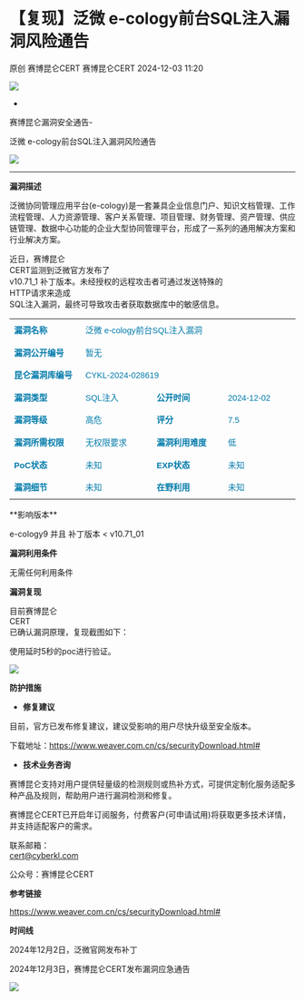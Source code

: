 #  【复现】泛微 e-cology前台SQL注入漏洞风险通告   
原创 赛博昆仑CERT  赛博昆仑CERT   2024-12-03 11:20  
  
![](https://mmbiz.qpic.cn/mmbiz_gif/iaZ7t7b9Dodvib7ddpGMC6vx4COAy4sBoGbGCkwVUIJSHBPI0z1Utrp1h5ys6ygT3albl3PgjejJcRRRiaDFFbMBA/640?wx_fmt=gif "")  
  
  
-  
赛博昆仑漏洞安全通告-  
  
泛微 e-cology前台SQL注入漏洞风险通告  
  
![](https://mmbiz.qpic.cn/mmbiz_svg/7j1UQofaR9fsNXgsOXHVKZMJ1PCicm8s4RHQVjCJEjX63AsNibMx3So4wSMAvubEOoU2vLqYY7hIibIJbkEaPIDs5A4ianh5jibxw/640?wx_fmt=svg "")  
  
  
  
****  
**漏洞描述**  
  
泛微协同管理应用平台(e-cology)是一套兼具企业信息门户、知识文档管理、工作流程管理、人力资源管理、客户关系管理、项目管理、财务管理、资产管理、供应链管理、数据中心功能的企业大型协同管理平台，形成了一系列的通用解决方案和行业解决方案。  
  
近日，赛博昆仑  
CERT监测到泛微官方发布了  
 v10.71_1 补丁版本。未经授权的远程攻击者可通过发送特殊的  
HTTP请求来造成  
SQL注入漏洞，最终可导致攻击者获取数据库中的敏感信息。  
  
<table><tbody><tr><td valign="top" style="border-width: 1pt;border-color: rgb(221, 221, 221);padding: 3pt 6pt 1.5pt;" width="127"><p style="margin: 6pt 0cm;line-height: 17.6px;font-size: 11pt;font-family: DengXian;"><span style="color: rgb(0, 122, 170);"><strong>漏洞名称</strong><o:p></o:p></span></p></td><td colspan="3" valign="top" style="border-top-width: 1pt;border-color: rgb(221, 221, 221);border-right-width: 1pt;border-bottom-width: 1pt;border-left-width: initial;border-left-style: none;padding: 3pt 6pt 1.5pt;"><p style="margin: 6pt 0cm;line-height: 17.6px;font-size: 11pt;font-family: DengXian;"><span style="color: rgb(0, 122, 170);">泛微<span lang="EN-US" style="color: rgb(0, 122, 170);font-family: Arial, sans-serif;"> e-cology</span>前台<span lang="EN-US" style="color: rgb(0, 122, 170);font-family: Arial, sans-serif;">SQL</span>注入漏洞<o:p></o:p></span></p></td></tr><tr><td valign="top" style="border-right-width: 1pt;border-color: rgb(221, 221, 221);border-bottom-width: 1pt;border-left-width: 1pt;border-top-width: initial;border-top-style: none;padding: 3pt 6pt 1.5pt;" width="127"><p style="margin: 6pt 0cm;line-height: 17.6px;font-size: 11pt;font-family: DengXian;"><span style="color: rgb(0, 122, 170);"><strong>漏洞公开编号</strong><o:p></o:p></span></p></td><td colspan="3" valign="top" style="border-top: none rgb(221, 221, 221);border-left: none rgb(221, 221, 221);border-bottom-width: 1pt;border-bottom-color: rgb(221, 221, 221);border-right-width: 1pt;border-right-color: rgb(221, 221, 221);padding: 3pt 6pt 1.5pt;"><p style="margin: 6pt 0cm;line-height: 17.6px;font-size: 11pt;font-family: DengXian;"><span style="color: rgb(0, 122, 170);">暂无<o:p></o:p></span></p></td></tr><tr><td valign="top" style="border-right-width: 1pt;border-color: rgb(221, 221, 221);border-bottom-width: 1pt;border-left-width: 1pt;border-top-width: initial;border-top-style: none;padding: 3pt 6pt 1.5pt;" width="127"><p style="margin: 6pt 0cm;line-height: 17.6px;font-size: 11pt;font-family: DengXian;"><span style="color: rgb(0, 122, 170);"><strong>昆仑漏洞库编号</strong><o:p></o:p></span></p></td><td colspan="3" valign="top" style="border-top: none rgb(221, 221, 221);border-left: none rgb(221, 221, 221);border-bottom-width: 1pt;border-bottom-color: rgb(221, 221, 221);border-right-width: 1pt;border-right-color: rgb(221, 221, 221);padding: 3pt 6pt 1.5pt;"><p style="margin: 6pt 0cm;line-height: 17.6px;font-size: 11pt;font-family: DengXian;"><span style="color: rgb(0, 122, 170);"><span lang="EN-US" style="color: rgb(0, 122, 170);font-family: Arial, sans-serif;">CYKL-2024-028619</span><o:p></o:p></span></p></td></tr><tr><td valign="top" style="border-right-width: 1pt;border-color: rgb(221, 221, 221);border-bottom-width: 1pt;border-left-width: 1pt;border-top-width: initial;border-top-style: none;padding: 3pt 6pt 1.5pt;" width="127"><p style="margin: 6pt 0cm;line-height: 17.6px;font-size: 11pt;font-family: DengXian;"><span style="color: rgb(0, 122, 170);"><strong>漏洞类型</strong><o:p></o:p></span></p></td><td valign="top" style="border-top: none rgb(221, 221, 221);border-left: none rgb(221, 221, 221);border-bottom-width: 1pt;border-bottom-color: rgb(221, 221, 221);border-right-width: 1pt;border-right-color: rgb(221, 221, 221);padding: 3pt 6pt 1.5pt;" width="127"><p style="margin: 6pt 0cm;line-height: 17.6px;font-size: 11pt;font-family: DengXian;"><span style="color: rgb(0, 122, 170);"><span lang="EN-US" style="font-family: Arial, sans-serif;">SQL</span>注入</span><o:p></o:p></p></td><td valign="top" style="border-top: none rgb(221, 221, 221);border-left: none rgb(221, 221, 221);border-bottom-width: 1pt;border-bottom-color: rgb(221, 221, 221);border-right-width: 1pt;border-right-color: rgb(221, 221, 221);padding: 3pt 6pt 1.5pt;" width="127"><p style="margin: 6pt 0cm;line-height: 17.6px;font-size: 11pt;font-family: DengXian;"><span style="color: rgb(0, 122, 170);"><strong>公开时间</strong></span><o:p></o:p></p></td><td valign="top" style="border-top: none rgb(221, 221, 221);border-left: none rgb(221, 221, 221);border-bottom-width: 1pt;border-bottom-color: rgb(221, 221, 221);border-right-width: 1pt;border-right-color: rgb(221, 221, 221);padding: 3pt 6pt 1.5pt;" width="127"><p style="margin: 6pt 0cm;line-height: 17.6px;font-size: 11pt;font-family: DengXian;"><span style="color: rgb(0, 122, 170);"><span lang="EN-US" style="color: rgb(0, 122, 170);font-family: Arial, sans-serif;">2024-12-02</span><o:p></o:p></span></p></td></tr><tr><td valign="top" style="border-right-width: 1pt;border-color: rgb(221, 221, 221);border-bottom-width: 1pt;border-left-width: 1pt;border-top-width: initial;border-top-style: none;padding: 3pt 6pt 1.5pt;" width="127"><p style="margin: 6pt 0cm;line-height: 17.6px;font-size: 11pt;font-family: DengXian;"><span style="color: rgb(0, 122, 170);"><strong>漏洞等级</strong><o:p></o:p></span></p></td><td valign="top" style="border-top: none rgb(221, 221, 221);border-left: none rgb(221, 221, 221);border-bottom-width: 1pt;border-bottom-color: rgb(221, 221, 221);border-right-width: 1pt;border-right-color: rgb(221, 221, 221);padding: 3pt 6pt 1.5pt;" width="127"><p style="margin: 6pt 0cm;line-height: 17.6px;font-size: 11pt;font-family: DengXian;"><span style="color: rgb(0, 122, 170);">高危</span><o:p></o:p></p></td><td valign="top" style="border-top: none rgb(221, 221, 221);border-left: none rgb(221, 221, 221);border-bottom-width: 1pt;border-bottom-color: rgb(221, 221, 221);border-right-width: 1pt;border-right-color: rgb(221, 221, 221);padding: 3pt 6pt 1.5pt;" width="127"><p style="margin: 6pt 0cm;line-height: 17.6px;font-size: 11pt;font-family: DengXian;"><span style="color: rgb(0, 122, 170);"><strong>评分</strong></span><o:p></o:p></p></td><td valign="top" style="border-top: none rgb(221, 221, 221);border-left: none rgb(221, 221, 221);border-bottom-width: 1pt;border-bottom-color: rgb(221, 221, 221);border-right-width: 1pt;border-right-color: rgb(221, 221, 221);padding: 3pt 6pt 1.5pt;" width="127"><p style="margin: 6pt 0cm;line-height: 17.6px;font-size: 11pt;font-family: DengXian;"><span style="color: rgb(0, 122, 170);"><span lang="EN-US" style="color: rgb(0, 122, 170);font-family: Arial, sans-serif;">7.5</span><o:p></o:p></span></p></td></tr><tr><td valign="top" style="border-right-width: 1pt;border-color: rgb(221, 221, 221);border-bottom-width: 1pt;border-left-width: 1pt;border-top-width: initial;border-top-style: none;padding: 3pt 6pt 1.5pt;" width="127"><p style="margin: 6pt 0cm;line-height: 17.6px;font-size: 11pt;font-family: DengXian;"><span style="color: rgb(0, 122, 170);"><strong>漏洞所需权限</strong><o:p></o:p></span></p></td><td valign="top" style="border-top: none rgb(221, 221, 221);border-left: none rgb(221, 221, 221);border-bottom-width: 1pt;border-bottom-color: rgb(221, 221, 221);border-right-width: 1pt;border-right-color: rgb(221, 221, 221);padding: 3pt 6pt 1.5pt;" width="127"><p style="margin: 6pt 0cm;line-height: 17.6px;font-size: 11pt;font-family: DengXian;"><span style="color: rgb(0, 122, 170);">无权限要求</span><o:p></o:p></p></td><td valign="top" style="border-top: none rgb(221, 221, 221);border-left: none rgb(221, 221, 221);border-bottom-width: 1pt;border-bottom-color: rgb(221, 221, 221);border-right-width: 1pt;border-right-color: rgb(221, 221, 221);padding: 3pt 6pt 1.5pt;" width="127"><p style="margin: 6pt 0cm;line-height: 17.6px;font-size: 11pt;font-family: DengXian;"><span style="color: rgb(0, 122, 170);"><strong>漏洞利用难度</strong></span><o:p></o:p></p></td><td valign="top" style="border-top: none rgb(221, 221, 221);border-left: none rgb(221, 221, 221);border-bottom-width: 1pt;border-bottom-color: rgb(221, 221, 221);border-right-width: 1pt;border-right-color: rgb(221, 221, 221);padding: 3pt 6pt 1.5pt;" width="127"><p style="margin: 6pt 0cm;line-height: 17.6px;font-size: 11pt;font-family: DengXian;"><span style="color: rgb(0, 122, 170);">低<o:p></o:p></span></p></td></tr><tr><td valign="top" style="border-right-width: 1pt;border-color: rgb(221, 221, 221);border-bottom-width: 1pt;border-left-width: 1pt;border-top-width: initial;border-top-style: none;padding: 3pt 6pt 1.5pt;" width="127"><p style="margin: 6pt 0cm;line-height: 17.6px;font-size: 11pt;font-family: DengXian;"><span style="color: rgb(0, 122, 170);"><strong><span lang="EN-US" style="font-family: Arial, sans-serif;">PoC</span></strong><strong>状态</strong><o:p></o:p></span></p></td><td valign="top" style="border-top: none rgb(221, 221, 221);border-left: none rgb(221, 221, 221);border-bottom-width: 1pt;border-bottom-color: rgb(221, 221, 221);border-right-width: 1pt;border-right-color: rgb(221, 221, 221);padding: 3pt 6pt 1.5pt;" width="127"><p style="margin: 6pt 0cm;line-height: 17.6px;font-size: 11pt;font-family: DengXian;"><span style="color: rgb(0, 122, 170);">未知</span><o:p></o:p></p></td><td valign="top" style="border-top: none rgb(221, 221, 221);border-left: none rgb(221, 221, 221);border-bottom-width: 1pt;border-bottom-color: rgb(221, 221, 221);border-right-width: 1pt;border-right-color: rgb(221, 221, 221);padding: 3pt 6pt 1.5pt;" width="127"><p style="margin: 6pt 0cm;line-height: 17.6px;font-size: 11pt;font-family: DengXian;"><span style="color: rgb(0, 122, 170);"><strong><span lang="EN-US" style="font-family: Arial, sans-serif;">EXP</span></strong><strong>状态</strong></span><o:p></o:p></p></td><td valign="top" style="border-top: none rgb(221, 221, 221);border-left: none rgb(221, 221, 221);border-bottom-width: 1pt;border-bottom-color: rgb(221, 221, 221);border-right-width: 1pt;border-right-color: rgb(221, 221, 221);padding: 3pt 6pt 1.5pt;" width="127"><p style="margin: 6pt 0cm;line-height: 17.6px;font-size: 11pt;font-family: DengXian;"><span style="color: rgb(0, 122, 170);">未知<o:p></o:p></span></p></td></tr><tr><td valign="top" style="border-right-width: 1pt;border-color: rgb(221, 221, 221);border-bottom-width: 1pt;border-left-width: 1pt;border-top-width: initial;border-top-style: none;padding: 3pt 6pt 1.5pt;" width="127"><p style="margin: 6pt 0cm;line-height: 17.6px;font-size: 11pt;font-family: DengXian;"><span style="color: rgb(0, 122, 170);"><strong>漏洞细节</strong><o:p></o:p></span></p></td><td valign="top" style="border-top: none rgb(221, 221, 221);border-left: none rgb(221, 221, 221);border-bottom-width: 1pt;border-bottom-color: rgb(221, 221, 221);border-right-width: 1pt;border-right-color: rgb(221, 221, 221);padding: 3pt 6pt 1.5pt;" width="127"><p style="margin: 6pt 0cm;line-height: 17.6px;font-size: 11pt;font-family: DengXian;"><span style="color: rgb(0, 122, 170);">未知</span><o:p></o:p></p></td><td valign="top" style="border-top: none rgb(221, 221, 221);border-left: none rgb(221, 221, 221);border-bottom-width: 1pt;border-bottom-color: rgb(221, 221, 221);border-right-width: 1pt;border-right-color: rgb(221, 221, 221);padding: 3pt 6pt 1.5pt;" width="127"><p style="margin: 6pt 0cm;line-height: 17.6px;font-size: 11pt;font-family: DengXian;"><span style="color: rgb(0, 122, 170);"><strong>在野利用</strong></span><o:p></o:p></p></td><td valign="top" style="border-top: none rgb(221, 221, 221);border-left: none rgb(221, 221, 221);border-bottom-width: 1pt;border-bottom-color: rgb(221, 221, 221);border-right-width: 1pt;border-right-color: rgb(221, 221, 221);padding: 3pt 6pt 1.5pt;" width="127"><p style="margin: 6pt 0cm;line-height: 17.6px;font-size: 11pt;font-family: DengXian;"><span style="color: rgb(0, 122, 170);">未知</span></p></td></tr></tbody></table>  
**影响版本**  
  
e-cology9 并且 补丁版本 < v10.71_01  
  
**漏洞利用条件**  
  
无需任何利用条件  
  
**漏洞复现**  
  
目前赛博昆仑  
CERT  
已确认漏洞原理，复现截图如下：  
  
使用延时5秒的poc进行验证。  
  
![](https://mmbiz.qpic.cn/sz_mmbiz_png/iaZ7t7b9DodvV3p1BpOrfPzYxnlXpjesLuZJLzg4u3BANVbTicicBU65OiaSiaZVnlNZJNAD6olDy1r0zj1p4kDAaRg/640?wx_fmt=png&from=appmsg "")  
  
  
**防护措施**  
- **修复建议**  
  
目前，官方已发布修复建议，建议受影响的用户尽快升级至安全版本。  
  
下载地址：https://www.weaver.com.cn/cs/securityDownload.html#  
  
- **技术业务咨询**  
  
  
  
赛博昆仑支持对用户提供轻量级的检测规则或热补方式，可提供定制化服务适配多种产品及规则，帮助用户进行漏洞检测和修复。  
  
赛博昆仑CERT已开启年订阅服务，付费客户(可申请试用)将获取更多技术详情，并支持适配客户的需求。  
  
联系邮箱：  
cert@cyberkl.com  
  
公众号：赛博昆仑CERT  
  
**参考链接**  
  
https://www.weaver.com.cn/cs/securityDownload.html#  
  
  
  
**时间线**  
  
   
  
2024年12月2日，泛微官网发布补丁  
  
2024年12月3日，赛博昆仑CERT发布漏洞应急通告  
  
  
  
  
  
![](https://mmbiz.qpic.cn/mmbiz_gif/iaZ7t7b9Dodvib7ddpGMC6vx4COAy4sBoGLJ1DKwHPSc2JX7FQat3De8XiaajuAHkJzOY9ic9bnaHiaLJqVHIe0E2wg/640?wx_fmt=gif "")  
  
